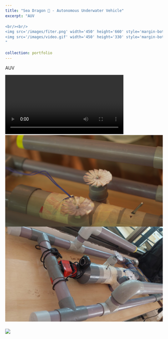 ```yaml
---
title: "Sea Dragon 🐉 - Autonomous Underwater Vehicle"
excerpt: "AUV

<br/><br/>
<img src='/images/fiter.png' width='450' height='660' style='margin-bottom: 20px;'>
<img src='/images/video.gif' width='450' height='330' style='margin-bottom: 20px;'>
"

collection: portfolio
---
```


AUV

<video width='75%' controls>
  <source src="/images/video.mp4" type="video/mp4">
Your browser does not support the video tag.
</video>

<img src='/images/fiter.png' style='margin-bottom: 20px;'>
<img src='/images/video.gif' style='margin-bottom: 20px;'>